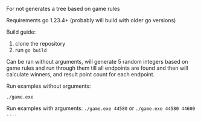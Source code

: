 For not generates a tree based on game rules

Requirements go 1.23.4+ (probably will build with older go versions)

Build guide:

1. clone the repository 
2. run `go build`


Can be ran without arguments, will generate 5 random integers based on game rules and run through them till all endpoints are found and then will calculate winners, and result point count for each endpoint.

Run examples without arguments:

`./game.exe`

Run examples with arguments:
`./game.exe 44580` 
or
`./game.exe 44580 44600 ....`
